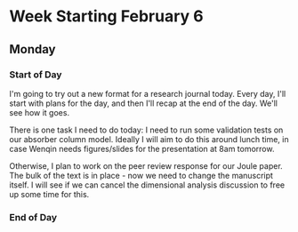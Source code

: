 # Week Starting February 6

## Monday
### Start of Day

I'm going to try out a new format for a research journal today. Every day, I'll 
start with plans for the day, and then I'll recap at the end of the day. We'll 
see how it goes.

There is one task I need to do today: I need to run some validation tests on our 
absorber column model. Ideally I will aim to do this around lunch time, in case 
Wenqin needs figures/slides for the presentation at 8am tomorrow.

Otherwise, I plan to work on the peer review response for our Joule paper. The 
bulk of the text is in place - now we need to change the manuscript itself. I 
will see if we can cancel the dimensional analysis discussion to free up some 
time for this.

### End of Day


